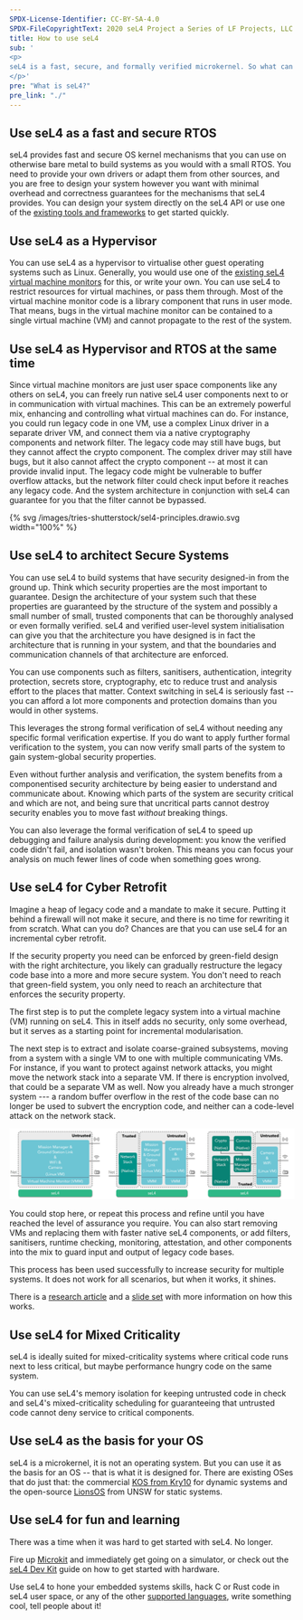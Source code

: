 ```yaml
---
SPDX-License-Identifier: CC-BY-SA-4.0
SPDX-FileCopyrightText: 2020 seL4 Project a Series of LF Projects, LLC.
title: How to use seL4
sub: '
<p>
seL4 is a fast, secure, and formally verified microkernel. So what can you do with it?
</p>'
pre: "What is seL4?"
pre_link: "./"
---
```


## Use seL4 as a fast and secure RTOS

seL4 provides fast and secure OS kernel mechanisms that you can use on otherwise
bare metal to build systems as you would with a small RTOS. You need to provide
your own drivers or adapt them from other sources, and you are free to design
your system however you want with minimal overhead and correctness guarantees
for the mechanisms that seL4 provides. You can design your system directly on
the seL4 API or use one of the [existing tools and frameworks][tools] to get
started quickly.

## Use seL4 as a Hypervisor

You can use seL4 as a hypervisor to virtualise other guest operating systems
such as Linux. Generally, you would use one of the [existing seL4 virtual
machine monitors][VMMs] for this, or write your own. You can use seL4 to
restrict resources for virtual machines, or pass them through. Most of the
virtual machine monitor code is a library component that runs in user mode. That
means, bugs in the virtual machine monitor can be contained to a single virtual
machine (VM) and cannot propagate to the rest of the system.

## Use seL4 as Hypervisor and RTOS at the same time

Since virtual machine monitors are just user space components like any others on
seL4, you can freely run native seL4 user components next to or in communication
with virtual machines. This can be an extremely powerful mix, enhancing and
controlling what virtual machines can do. For instance, you could run legacy
code in one VM, use a complex Linux driver in a separate driver VM, and connect
them via a native cryptography components and network filter. The legacy code
may still have bugs, but they cannot affect the crypto component. The complex
driver may still have bugs, but it also cannot affect the crypto component -- at
most it can provide invalid input. The legacy code might be vulnerable to buffer
overflow attacks, but the network filter could check input before it reaches any
legacy code. And the system architecture in conjunction with seL4 can guarantee
for you that the filter cannot be bypassed.

<div class="w-2/3 my-6 mx-auto aspect-3/2">
{% svg /images/tries-shutterstock/sel4-principles.drawio.svg width="100%" %}
</div>

## Use seL4 to architect Secure Systems

You can use seL4 to build systems that have security designed-in from the ground
up. Think which security properties are the most important to guarantee. Design
the architecture of your system such that these properties are guaranteed by the
structure of the system and possibly a small number of small, trusted components
that can be thoroughly analysed or even formally verified. seL4 and verified
user-level system initialisation can give you that the architecture you have
designed is in fact the architecture that is running in your system, and that
the boundaries and communication channels of that architecture are enforced.

You can use components such as filters, sanitisers, authentication, integrity
protection, secrets store, cryptography, etc to reduce trust and analysis effort
to the places that matter. Context switching in seL4 is seriously fast -- you
can afford a lot more components and protection domains than you would in other
systems.

This leverages the strong formal verification of seL4 without needing any
specific formal verification expertise. If you do want to apply further formal
verification to the system, you can now verify small parts of the system to gain
system-global security properties.

Even without further analysis and verification, the system benefits from a
componentised security architecture by being easier to understand and
communicate about. Knowing which parts of the system are security critical and
which are not, and being sure that uncritical parts cannot destroy security
enables you to move fast *without* breaking things.

You can also leverage the formal verification of seL4 to speed up debugging and
failure analysis during development: you know the verified code didn't fail, and
isolation wasn't broken. This means you can focus your analysis on much fewer
lines of code when something goes wrong.

<!-- FIXME: add a diagram with a small obvious security property -->

## Use seL4 for Cyber Retrofit

Imagine a heap of legacy code and a mandate to make it secure. Putting it behind
a firewall will not make it secure, and there is no time for rewriting it from
scratch. What can you do? Chances are that you can use seL4 for an
incremental cyber retrofit.

If the security property you need can be enforced by green-field design with the
right architecture, you likely can gradually restructure the legacy
code base into a more and more secure system. You don't need to reach that
green-field system, you only need to reach an architecture that enforces the
security property.

The first step is to put the complete legacy system into a virtual machine (VM)
running on seL4. This in itself adds no security, only some overhead, but it
serves as a starting point for incremental modularisation.

The next step is to extract and isolate coarse-grained subsystems, moving from a
system with a single VM to one with multiple communicating VMs. For instance, if
you want to protect against network attacks, you might move the network stack
into a separate VM. If there is encryption involved, that could be a separate VM
as well. Now you already have a much stronger system --- a random buffer
overflow in the rest of the code base can no longer be used to subvert the
encryption code, and neither can a code-level attack on the network stack.

<img src="../images/retrofit.png" class="w-full" alt="cyber retrofit">

You could stop here, or repeat this process and refine until you have reached the
level of assurance you require. You can also start removing VMs and replacing
them with faster native seL4 components, or add filters, sanitisers, runtime
checking, monitoring, attestation, and other components into the mix to guard
input and output of legacy code bases.

This process has been used successfully to increase security for multiple
systems. It does not work for all scenarios, but when it works, it shines.

There is a [research article][retro-article] and a [slide set][retro-slides] with
more information on how this works.

## Use seL4 for Mixed Criticality

seL4 is ideally suited for mixed-criticality systems where critical code runs
next to less critical, but maybe performance hungry code on the same system.

You can use seL4's memory isolation for keeping untrusted code in check and
seL4's mixed-criticality scheduling for guaranteeing that untrusted code cannot
deny service to critical components.

## Use seL4 as the basis for your OS

seL4 is a microkernel, it is not an operating system. But you can use it as the
basis for an OS -- that is what it is designed for. There are existing OSes
that do just that: the commercial [KOS from Kry10][KOS] for dynamic
systems and the open-source [LionsOS] from UNSW for static systems.

## Use seL4 for fun and learning

There was a time when it was hard to get started with seL4. No longer.

Fire up [Microkit][devkits] and immediately get going on a simulator, or check
out the [seL4 Dev Kit][devkits] guide on how to get started with hardware.

Use seL4 to hone your embedded systems skills, hack C or Rust code in seL4 user
space, or any of the other [supported languages][languages], write something
cool, tell people about it!


[VMMs]: tools.html#virtualisation
[tools]: tools.html
[retro-article]: https://trustworthy.systems/publications/abstracts/Klein_AKMHF_18.abstract
[retro-slides]: https://trustworthy.systems/publications/papers/Kuz_19.abstract
[LionsOS]: https://lionsos.org/
[KOS]: https://www.kry10.com/#platform
[devkits]: tools.html#devkits
[languages]: tools.html#languages

